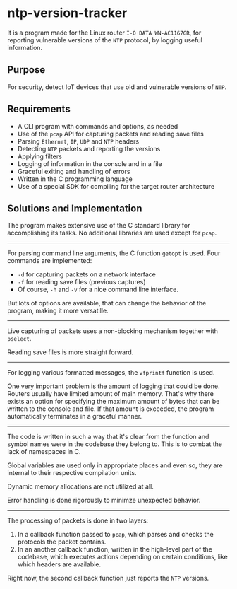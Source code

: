 # ntp-version-tracker

<!-- TODO needs updating -->

It is a program made for the Linux router `I-O DATA WN-AC1167GR`, for reporting vulnerable versions
of the `NTP` protocol, by logging useful information.

## Purpose

For security, detect IoT devices that use old and vulnerable versions of `NTP`.

## Requirements

* A CLI program with commands and options, as needed
* Use of the `pcap` API for capturing packets and reading save files
* Parsing `Ethernet`, `IP`, `UDP` and `NTP` headers
* Detecting `NTP` packets and reporting the versions
* Applying filters
* Logging of information in the console and in a file
* Graceful exiting and handling of errors
* Written in the C programming language
* Use of a special SDK for compiling for the target router architecture

## Solutions and Implementation

The program makes extensive use of the C standard library for accomplishing its tasks. No additional
libraries are used except for `pcap`.

---

For parsing command line arguments, the C function `getopt` is used. Four commands are implemented:

* `-d` for capturing packets on a network interface
* `-f` for reading save files (previous captures)
* Of course, `-h` and `-v` for a nice command line interface.

But lots of options are available, that can change the behavior of the program, making it more
versatille.

---

Live capturing of packets uses a non-blocking mechanism together with `pselect`.

Reading save files is more straight forward.

---

For logging various formatted messages, the `vfprintf` function is used.

One very important problem is the amount of logging that could be done. Routers usually have
limited amount of main memory. That's why there exists an option for specifying the maximum amount
of bytes that can be written to the console and file. If that amount is exceeded, the program
automatically terminates in a graceful manner.

---

The code is written in such a way that it's clear from the function and symbol names were in the
codebase they belong to. This is to combat the lack of namespaces in C.

Global variables are used only in appropriate places and even so, they are internal to their
respective compilation units.

Dynamic memory allocations are not utilized at all.

Error handling is done rigorously to minimze unexpected behavior.

---

The processing of packets is done in two layers:

1. In a callback function passed to `pcap`, which parses and checks the protocols the packet
   contains.
2. In an another callback function, written in the high-level part of the codebase, which executes
   actions depending on certain conditions, like which headers are available.

Right now, the second callback function just reports the `NTP` versions.
